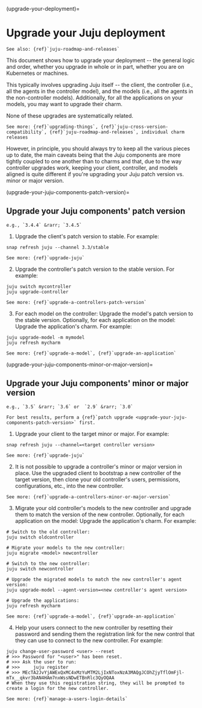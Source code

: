(upgrade-your-deployment)=
# Upgrade your Juju deployment

```{ibnote}
See also: {ref}`juju-roadmap-and-releases`

```
This document shows how to upgrade your deployment -- the general logic and order, whether you upgrade in whole or in part, whether you are on Kubernetes or machines.

This typically involves upgrading Juju itself -- the client, the controller (i.e., all the agents in the controller model), and the models (i.e., all the agents in the non-controller models). Additionally, for all the applications on your models, you may want to upgrade their charm.

None of these upgrades are systematically related.

```{ibnote}
See more: {ref}`upgrading-things`, {ref}`juju-cross-version-compatibility`, {ref}`juju-roadmap-and-releases`, individual charm releases
```

However, in principle, you should always try to keep all the various pieces up to date, the main caveats being that the Juju components are more tightly coupled to one another than to charms and that, due to the way controller upgrades work, keeping your client, controller, and models aligned is quite different if you're upgrading your Juju patch version vs. minor or major version.

(upgrade-your-juju-components-patch-version)=
## Upgrade your Juju components' patch version

```{ibnote}
e.g., `3.4.4` &rarr; `3.4.5`
```

1. Upgrade the client's patch version to stable. For example:

```text
snap refresh juju --channel 3.3/stable
```

```{ibnote}
See more: {ref}`upgrade-juju`
```

2. Upgrade the controller's patch version to the stable version. For example:

```text
juju switch mycontroller
juju upgrade-controller
```

```{ibnote}
See more: {ref}`upgrade-a-controllers-patch-version`
```


3. For each model on the controller: Upgrade the model's patch version to the stable version. Optionally, for each application on the model: Upgrade the application's charm. For example:

```text
juju upgrade-model -m mymodel
juju refresh mycharm
```

```{ibnote}
See more: {ref}`upgrade-a-model`, {ref}`upgrade-an-application`
```

(upgrade-your-juju-components-minor-or-major-version)=
## Upgrade your Juju components' minor or major version

```{ibnote}
e.g., `3.5` &rarr; `3.6` or  `2.9` &rarr; `3.0`
```

```{caution}
For best results, perform a {ref}`patch upgrade <upgrade-your-juju-components-patch-version>` first.
```

1. Upgrade your client to the target minor or major. For example:


```text
snap refresh juju --channel=<target controller version>
```

```{ibnote}
See more: {ref}`upgrade-juju`
```


2. It is not possible to upgrade a controller's minor or major version in place. Use the upgraded client to bootstrap a new controller of the target version, then clone your old controller's users, permissions, configurations, etc., into the new controller.

```{ibnote}
See more: {ref}`upgrade-a-controllers-minor-or-major-version`
```

3. Migrate your old controller's models to the new controller and upgrade them to match the version of the new controller. Optionally, for each application on the model: Upgrade the application's charm. For example:

```text
# Switch to the old controller:
juju switch oldcontroller

# Migrate your models to the new controller:
juju migrate <model> newcontroller

# Switch to the new controller:
juju switch newcontroller

# Upgrade the migrated models to match the new controller's agent version:
juju upgrade-model --agent-version=<new controller's agent version>

# Upgrade the applications:
juju refresh mycharm
```

```{ibnote}
See more: {ref}`upgrade-a-model`, {ref}`upgrade-an-application`
```

4. Help your users connect to the new controller by resetting their password and sending them the registration link for the new control that they can use to connect to the new controller. For example:

```text
juju change-user-password <user> --reset
# >>> Password for "<user>" has been reset.
# >>> Ask the user to run:
# >>>     juju register
# >>> MEcTA2JvYjAWExQxMC4xMzYuMTM2LjIxNToxNzA3MAQgJCOhZjyTflOmFjl-mTx__qkvr3bAN4HAm7nxWssNDwETBnRlc3QyOQAA
# When they use this registration string, they will be prompted to create a login for the new controller.

```

```{ibnote}
See more: {ref}`manage-a-users-login-details`
```
